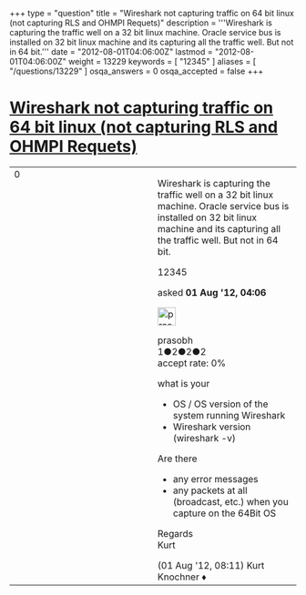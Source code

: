 +++
type = "question"
title = "Wireshark not capturing traffic on 64 bit linux (not capturing RLS and OHMPI Requets)"
description = '''Wireshark is capturing the traffic well on a 32 bit linux machine. Oracle service bus is installed on 32 bit linux machine and its capturing all the traffic well. But not in 64 bit.'''
date = "2012-08-01T04:06:00Z"
lastmod = "2012-08-01T04:06:00Z"
weight = 13229
keywords = [ "12345" ]
aliases = [ "/questions/13229" ]
osqa_answers = 0
osqa_accepted = false
+++

<div class="headNormal">

# [Wireshark not capturing traffic on 64 bit linux (not capturing RLS and OHMPI Requets)](/questions/13229/wireshark-not-capturing-traffic-on-64-bit-linux-not-capturing-rls-and-ohmpi-requets)

</div>

<div id="main-body">

<div id="askform">

<table id="question-table" style="width:100%;"><colgroup><col style="width: 50%" /><col style="width: 50%" /></colgroup><tbody><tr class="odd"><td style="width: 30px; vertical-align: top"><div class="vote-buttons"><div id="post-13229-score" class="post-score" title="current number of votes">0</div><div id="favorite-count" class="favorite-count"></div></div></td><td><div id="item-right"><div class="question-body"><p>Wireshark is capturing the traffic well on a 32 bit linux machine. Oracle service bus is installed on 32 bit linux machine and its capturing all the traffic well. But not in 64 bit.</p></div><div id="question-tags" class="tags-container tags">12345</div><div id="question-controls" class="post-controls"></div><div class="post-update-info-container"><div class="post-update-info post-update-info-user"><p>asked <strong>01 Aug '12, 04:06</strong></p><img src="https://secure.gravatar.com/avatar/d2b61556dda30d02213bedb910b92e4b?s=32&amp;d=identicon&amp;r=g" class="gravatar" width="32" height="32" alt="prasobh&#39;s gravatar image" /><p>prasobh<br />
<span class="score" title="1 reputation points">1</span><span title="2 badges"><span class="badge1">●</span><span class="badgecount">2</span></span><span title="2 badges"><span class="silver">●</span><span class="badgecount">2</span></span><span title="2 badges"><span class="bronze">●</span><span class="badgecount">2</span></span><br />
<span class="accept_rate" title="Rate of the user&#39;s accepted answers">accept rate:</span> <span title="prasobh has no accepted answers">0%</span></p></div></div><div id="comments-container-13229" class="comments-container"><span id="13253"></span><div id="comment-13253" class="comment"><div id="post-13253-score" class="comment-score"></div><div class="comment-text"><p>what is your</p><ul><li>OS / OS version of the system running Wireshark</li><li>Wireshark version (wireshark -v)</li></ul><p>Are there</p><ul><li>any error messages</li><li>any packets at all (broadcast, etc.) when you capture on the 64Bit OS</li></ul><p>Regards<br />
Kurt</p></div><div id="comment-13253-info" class="comment-info"><span class="comment-age">(01 Aug '12, 08:11)</span> Kurt Knochner ♦</div></div></div><div id="comment-tools-13229" class="comment-tools"></div><div class="clear"></div><div id="comment-13229-form-container" class="comment-form-container"></div><div class="clear"></div></div></td></tr></tbody></table>

</div>

</div>

